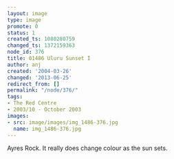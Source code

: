 ```yaml
---
layout: image
type: image
promote: 0
status: 1
created_ts: 1080280759
changed_ts: 1372159363
node_id: 376
title: 01486 Uluru Sunset I
author: anj
created: '2004-03-26'
changed: '2013-06-25'
redirect_from: []
permalink: "/node/376/"
tags:
- The Red Centre
- 2003/10 - October 2003
images:
- src: image/images/img_1486-376.jpg
  name: img_1486-376.jpg
---
```

Ayres Rock.  It really does change colour as the sun sets.
